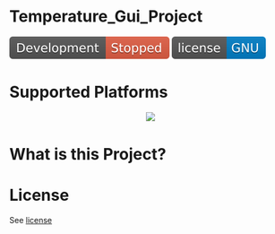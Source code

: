 # Temperature_Gui_Project
![status](https://github.com/KGkotzamanidis/Temperature_Gui_Project/blob/master/icons/StopDevelop.svg)
![license](https://github.com/KGkotzamanidis/Temperature_Gui_Project/blob/master/icons/license-GNU-blue.svg)

# Supported Platforms
<center>
<img src="https://pbs.twimg.com/profile_images/571398080688181248/57UKydQS.png"width="150">
</center>

# What is this Project?

# License
See [license](https://github.com/KGkotzamanidis/Temperature_Gui_Project/blob/master/license)

